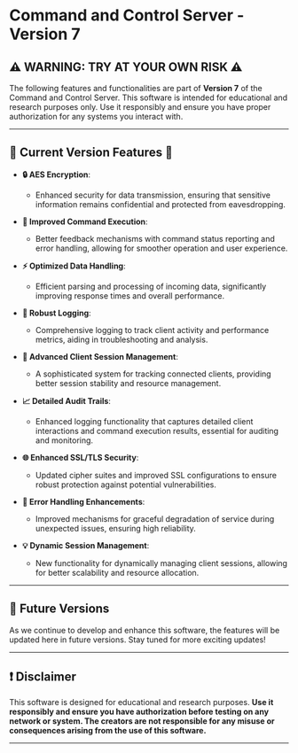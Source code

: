 # Command and Control Server - Version 7

## ⚠️ **WARNING: TRY AT YOUR OWN RISK** ⚠️

The following features and functionalities are part of **Version 7** of the Command and Control Server. This software is intended for educational and research purposes only. Use it responsibly and ensure you have proper authorization for any systems you interact with.

---

## 🌟 **Current Version Features** 🌟

* **🔒 AES Encryption**: 
  - Enhanced security for data transmission, ensuring that sensitive information remains confidential and protected from eavesdropping.

* **🚀 Improved Command Execution**: 
  - Better feedback mechanisms with command status reporting and error handling, allowing for smoother operation and user experience.

* **⚡ Optimized Data Handling**: 
  - Efficient parsing and processing of incoming data, significantly improving response times and overall performance.

* **📜 Robust Logging**: 
  - Comprehensive logging to track client activity and performance metrics, aiding in troubleshooting and analysis.

* **👥 Advanced Client Session Management**: 
  - A sophisticated system for tracking connected clients, providing better session stability and resource management.

* **📈 Detailed Audit Trails**: 
  - Enhanced logging functionality that captures detailed client interactions and command execution results, essential for auditing and monitoring.

* **🌐 Enhanced SSL/TLS Security**: 
  - Updated cipher suites and improved SSL configurations to ensure robust protection against potential vulnerabilities.

* **🔧 Error Handling Enhancements**: 
  - Improved mechanisms for graceful degradation of service during unexpected issues, ensuring high reliability.

* **💡 Dynamic Session Management**: 
  - New functionality for dynamically managing client sessions, allowing for better scalability and resource allocation.

---

## 🚀 **Future Versions**
As we continue to develop and enhance this software, the features will be updated here in future versions. Stay tuned for more exciting updates!

---

## ❗️ **Disclaimer**
This software is designed for educational and research purposes. **Use it responsibly and ensure you have authorization before testing on any network or system. The creators are not responsible for any misuse or consequences arising from the use of this software.**

---
